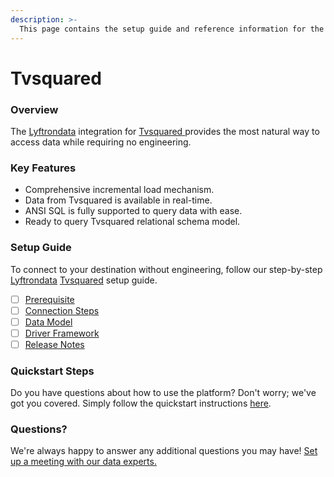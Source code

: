 ```yaml
---
description: >-
  This page contains the setup guide and reference information for the Tvsquared source connector.
---
```


# Tvsquared

### Overview

The [Lyftrondata](https://www.lyftrondata.com/) integration for [Tvsquared](https://www.lyftrondata.com/integration/tvsquared/)[ ](https://www.lyftrondata.com/integration/tvsquared/)provides the most natural way to access data while requiring no engineering.

### Key Features

* Comprehensive incremental load mechanism.
* Data from Tvsquared is available in real-time.&#x20;
* ANSI SQL is fully supported to query data with ease.
* Ready to query Tvsquared relational schema model.

### Setup Guide

To connect to your destination without engineering, follow our step-by-step [Lyftrondata](https://www.lyftrondata.com/)  [Tvsquared](https://www.lyftrondata.com/integration/tvsquared/) setup guide.

* [ ] [Prerequisite](../../marketing-analytics/tvsquared/prerequisite.md)
* [ ] [Connection Steps](../../marketing-analytics/tvsquared/connection-steps.md)
* [ ] [Data Model](../../marketing-analytics/tvsquared/data-model/)
* [ ] [Driver Framework](../../marketing-analytics/tvsquared/driver-framework/)
* [ ] [Release Notes](../../marketing-analytics/tvsquared/release-notes.md)

### Quickstart Steps

Do you have questions about how to use the platform? Don't worry; we've got you covered. Simply follow the quickstart instructions [here](../../../quickstart-steps.md).

### Questions? <a href="#questions" id="questions"></a>

We're always happy to answer any additional questions you may have! [Set up a meeting with our data experts.](https://www.lyftrondata.com/book-a-meeting/)

